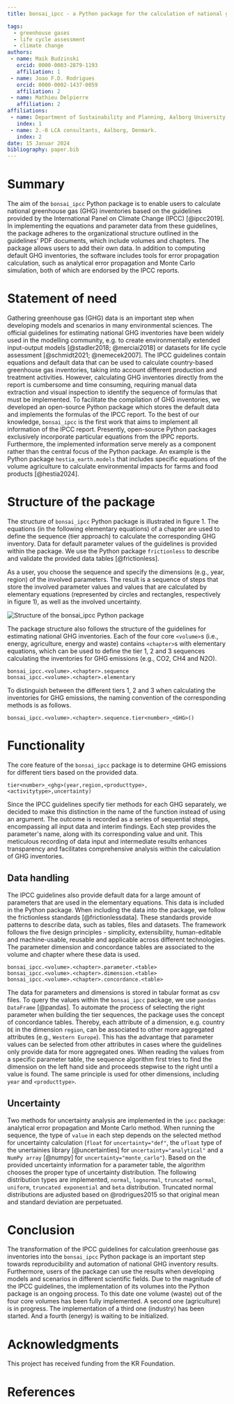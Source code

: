 ```yaml
---
title: bonsai_ipcc - a Python package for the calculation of national greenhouse gas inventories

tags:
  - greenhouse gases
  - life cycle assessment
  - climate change
authors:
 - name: Maik Budzinski
   orcid: 0000-0003-2879-1193
   affiliation: 1
 - name: Joao F.D. Rodrigues
   orcid: 0000-0002-1437-0059
   affiliation: 2
 - name: Mathieu Delpierre
   affiliation: 2
affiliations:
 - name: Department of Sustainability and Planning, Aalborg University, Denmark.
   index: 1
 - name: 2.-0 LCA consultants, Aalborg, Denmark.
   index: 2
date: 15 Januar 2024
bibliography: paper.bib
---
```


# Summary

The aim of the `bonsai_ipcc` Python package is to enable users to calculate national greenhouse gas (GHG) inventories based on the guidelines provided by the International Panel on Climate Change (IPCC) [@ipcc2019].
In implementing the equations and parameter data from these guidelines, the package adheres to the organizational structure outlined in the guidelines' PDF documents, which include volumes and chapters. The package allows users to add their own data. In addition to computing default GHG inventories, the software includes tools for error propagation calculation, such as analytical error propagation and Monte Carlo simulation, both of which are endorsed by the IPCC reports.

# Statement of need

Gathering greenhouse gas (GHG) data is an important step when developing models and scenarios in many environmental sciences.
The official guidelines for estimating national GHG inventories have been widely used in the modelling community, e.g. to create environmentally extended input-output models [@stadler2018; @merciai2018] or datasets for life cycle assessment [@schmidt2021; @nemecek2007].
The IPCC guidelines contain equations and default data that can be used to calculate country-based greenhouse gas inventories, taking into account different production and treatment activities.
However, calculating GHG inventories directly from the report is cumbersome and time consuming, requiring manual data extraction and visual inspection to identify the sequence of formulas that must be implemented.
To facilitate the compilation of GHG inventories, we developed an open-source Python package which stores the default data and implements the formulas of the IPCC report. To the best of our knowledge, `bonsai_ipcc` is the first work that aims to implement all information of the IPCC report. Presently, open-source Python packages exclusively incorporate particular equations from the IPPC reports. Furthermore, the implemented information serve merely as a component rather than the central focus of the Python package. An example is the Python package `hestia_earth.models` that includes specific equations of the volume agriculture to calculate environmental impacts for farms and food products [@hestia2024].

# Structure of the package

The structure of `bonsai_ipcc` Python package is illustrated in figure 1. The equations (in the
following elementary equations) of a chapter are used to define the sequence (tier
approach) to calculate the corresponding GHG inventory. Data for default parameter
values of the guidelines is provided within the package. We use the Python package `frictionless` to describe and validate the provided data tables [@frictionless].

As a user, you choose the sequence and specify the dimensions (e.g., year, region) of the involved parameters. The
result is a sequence of steps that store the involved parameter values and values that
are calculated by elementary equations (represented by circles and rectangles, respectively in figure 1), as well as the involved uncertainty.

![Structure of the bonsai_ipcc Python package](figure1.png)


The package structure also follows the structure of the guidelines for estimating national GHG inventories. Each of the four core `<volume>`s (i.e., energy, agriculture, energy and waste) contains `<chapter>`s with elementary equations, which can be used to define the tier 1, 2 and 3 sequences calculating the inventories for GHG emissions (e.g., CO2, CH4 and N2O).

```
bonsai_ipcc.<volume>.<chapter>.sequence
bonsai_ipcc.<volume>.<chapter>.elementary
```

To distinguish between the different tiers 1, 2 and 3 when calculating the inventories
for GHG emissions, the naming convention of the corresponding methods is as follows.

```
bonsai_ipcc.<volume>.<chapter>.sequence.tier<number>_<GHG>()
```

# Functionality

The core feature of the `bonsai_ipcc` package is to determine GHG emissions for different tiers
based on the provided data.

```
tier<number>_<ghg>(year,region,<producttype>,<activitytype>,uncertainty)
```

Since the IPCC guidelines specify tier methods for each GHG separately, we decided
to make this distinction in the name of the function instead of using an argument.
The outcome is recorded as a series of sequential steps, encompassing all input data and interim findings. Each step provides the parameter's name, along with its corresponding value and unit. This meticulous recording of data input and intermediate results enhances transparency and facilitates comprehensive analysis within the calculation of GHG inventories.

## Data handling

The IPCC guidelines also provide default data for a large amount of parameters that
are used in the elementary equations. This data is included in the Python package. When
including the data into the package, we follow the frictionless standards [@frictionlessdata]. These standards provide patterns to describe data, such as tables, files and datasets. The framework follows the five design principles - simplicity, extensibility, human-editable
and machine-usable, reusable and applicable across different technologies.
The parameter dimension and concordance tables are associated to the volume and chapter where
these data is used.

```
bonsai_ipcc.<volume>.<chapter>.parameter.<table>
bonsai_ipcc.<volume>.<chapter>.dimension.<table>
bonsai_ipcc.<volume>.<chapter>.concordance.<table>
```

The data for parameters and dimensions is stored in tabular format as csv files. To
query the values within the `bonsai_ipcc` package, we use `pandas DataFrame` [@pandas].
To automate the process of selecting the right parameter when building the tier sequences, the package uses the concept of concordance tables.
Thereby, each attribute of a dimension, e.g. country `DE` in the dimension `region`, can be associated to other more aggregated attributes (e.g., `Western Europe`). This has the advantage that parameter values can be selected from other attributes in cases where the guidelines only provide data for more aggregated ones.
When reading the values from a specific parameter table, the sequence algorithm first tries to find the dimension on the left hand side and proceeds stepwise to the right until a value is found. The same principle is used for other dimensions, including `year` and `<producttype>`.

## Uncertainty
Two methods for uncertainty analysis are implemented in the `ipcc` package: analytical error propagation and Monte Carlo method.
When running the sequence, the type of `value` in each step depends on the selected method for uncertainty calculation (`float` for `uncertainty="def"`, the `ufloat` type of the unertainies library [@uncertainties] for `uncertainty="analytical"` and a `NumPy array` [@numpy] for `uncertainty="monte_carlo"`).
Based on the provided uncertainty information for a parameter table, the algorithm chooses the proper type of uncertainty distribution. The following distribution types are implemented, `normal`, `lognormal`, `truncated normal`, `uniform`, `truncated exponential` and `beta` distribution. Truncated normal distributions are adjusted based on @rodrigues2015 so that original mean and standard deviation are perpetuated.

# Conclusion

The transformation of the IPCC guidelines for calculation greenhouse gas inventories into the `bonsai_ipcc` Python package is an important step towards reproducibility and automation of national GHG inventory results. Furthermore, users of the package can use the results when developing models and scenarios in different scientific fields.
Due to the magnitude of the IPCC guidelines, the implementation of its volumes into the Python package is an ongoing process. To this date one volume (waste) out of the four core volumes has been fully implemented. A second one (agriculture) is in progress. The implementation of a third one (industry) has been started. And a fourth (energy) is waiting to be initialized.

# Acknowledgments

This project has received funding from the KR Foundation.

# References
